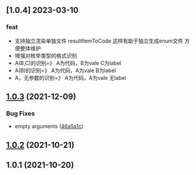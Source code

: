 ## [1.0.4] 2023-03-10


### feat
- 支持独立渲染单独文件   resultItemToCode  这样有助于独立生成enum文件 方便整体维护
- 增强对枚举类型的格式识别
- A(B,C)的识别=》 A为代码，B为vale C为label
- A(B)的识别=》 A为代码，A为vale B为label
- A，无参数的识别=》 A为代码，A为vale 无label

## [1.0.3](https://github.com/余聪/java-enum-transform/compare/v1.0.2...v1.0.3) (2021-12-09)

### Bug Fixes

- empty arguments ([46a5a1c](https://github.com/余聪/java-enum-transform/commit/46a5a1c826ab75f6e74ecd60ba04dbb8650faceb))

## [1.0.2](https://github.com/余聪/java-enum-transform/compare/v1.0.1...v1.0.2) (2021-10-21)

## 1.0.1 (2021-10-20)
